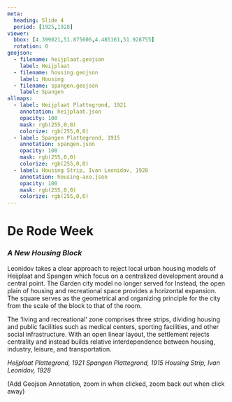 ```yaml
---
meta:
  heading: Slide 4
  period: [1925,1928]
viewer:
  bbox: [4.399021,51.875606,4.485161,51.928755]
  rotation: 0
geojson:
  - filename: heijplaat.geojson
    label: Heijplaat
  - filename: housing.geojson
    label: Housing
  - filename: spangen.geojson
    label: Spangen
allmaps:
  - label: Heijplaat Plattegrond, 1921
    annotation: heijplaat.json
    opacity: 100
    mask: rgb(255,0,0)
    colorize: rgb(255,0,0)
  - label: Spangen Plattegrond, 1915
    annotation: spangen.json
    opacity: 100
    mask: rgb(255,0,0)
    colorize: rgb(255,0,0)
  - label: Housing Strip, Ivan Leonidov, 1928
    annotation: housing-axo.json
    opacity: 100
    mask: rgb(255,0,0)
    colorize: rgb(255,0,0)
---
```

# **De Rode Week**
### _A New Housing Block_

Leonidov takes a clear approach to reject local urban housing models of Heijplaat and Spangen which focus on a centralized development around a central point. The Garden city model no longer served for Instead, the open plain of housing and recreational space provides a horizontal expansion. The square serves as the geometrical and organizing principle for the city from the scale of the block to that of the room.

The ‘living and recreational’ zone comprises three strips, dividing housing and public facilities such as medical centers, sporting facilities, and other social infrastructure. With an open linear layout, the settlement rejects centrality and instead builds relative interdependence between housing, industry, leisure, and transportation.

_Heijplaat Plattegrond, 1921_
_Spangen Plattegrond, 1915_
_Housing Strip, Ivan Leonidov, 1928_


(Add Geojson Annotation, zoom in when clicked, zoom back out when click away)
